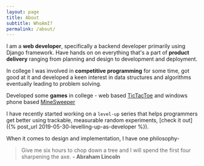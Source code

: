 ```yaml
---
layout: page
title: About
subtitle: WhoAmI?
permalink: /about/
---
```


I am a **web developer**, specifically a backend developer primarily using Django framework. Have hands on on everything that's a part of **product delivery** ranging from planning and design to development and deployment.

In college I was involved in **competitive programming** for some time, got good at it and developed a keen interest in data structures and algorithms eventually leading to problem solving.

Developed some **games** in college - web based [TicTacToe](http://unbeatablettt.appspot.com/) and windows phone based [MineSweeper](https://www.microsoft.com/en-in/store/p/minesweeper/9nblggh08wmv)

I have recently started working on a `level-up` series that helps programmers get better using trackable, measurable random experiments, [check it out]({% post_url 2019-05-30-levelling-up-as-developer %}).

When it comes to design and implementation, I have one philosophy-
> Give me six hours to chop down a tree and I will spend the first four sharpening the axe. **- Abraham Lincoln**
